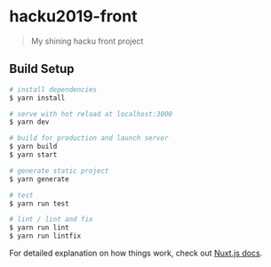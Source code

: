 # hacku2019-front

> My shining hacku front project

## Build Setup

``` bash
# install dependencies
$ yarn install

# serve with hot reload at localhost:3000
$ yarn dev

# build for production and launch server
$ yarn build
$ yarn start

# generate static project
$ yarn generate

# test
$ yarn run test

# lint / lint and fix
$ yarn run lint
$ yarn run lintfix
```

For detailed explanation on how things work, check out [Nuxt.js docs](https://nuxtjs.org).
